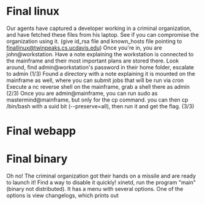 # Final linux
Our agents have captured a developer working in a criminal organization, and have fetched these files from his laptop. See if you can compromise the organization using it.
(give id_rsa file and known_hosts file pointing to finallinux@twinpeaks.cs.ucdavis.edu)
Once you're in, you are john@workstation. Have a note explaining the workstation is connected to the mainframe and their most important plans are stored there.
Look around, find admin@workstation's password in their home folder, escalate to admin (1/3)
Found a directory with a note explaining it is mounted on the mainframe as well, where you can submit jobs that will be run via cron
Execute a nc reverse shell on the mainframe, grab a shell there as admin (2/3)
Once you are admin@mainframe, you can run sudo as mastermind@mainframe, but only for the cp command. you can then cp /bin/bash with a suid bit (--preserve=all), then run it and get the flag. (3/3)

# Final webapp


# Final binary
Oh no! The criminal organization got their hands on a missile and are ready to launch it! Find a way to disable it quickly!
xinetd, run the program "main" (binary not distributed). It has a menu with several options.
One of the options is view changelogs, which prints out 
